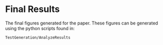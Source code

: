 # Final Results

The final figures generated for the paper. These figures can be generated using the python scripts found in:

```
TestGeneration/AnalyzeResults
```